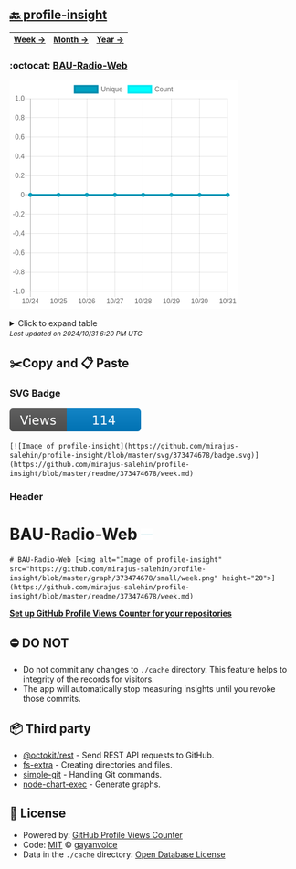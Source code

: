 ## [🔙 profile-insight](https://github.com/mirajus-salehin/profile-insight)
| [**Week →**](https://github.com/mirajus-salehin/profile-insight/blob/master/readme/373474678/week.md) | [**Month →**](https://github.com/mirajus-salehin/profile-insight/blob/master/readme/373474678/month.md) | [**Year →**](https://github.com/mirajus-salehin/profile-insight/blob/master/readme/373474678/year.md) |
| ---- | ---- | ----- |
### :octocat: [BAU-Radio-Web](https://github.com/mirajus-salehin/BAU-Radio-Web)
![Image of profile-insight](https://github.com/mirajus-salehin/profile-insight/blob/master/graph/373474678/large/week.png)

<details>
	<summary>Click to expand table</summary>
	<h2>:calendar: Week Page Views Table</h2>
<table>
	<tr>
		<th>
			Last Updated
		</th>
		<th>
			Unique
		</th>
		<th>
			Count
		</th>
	</tr>
	<tr>
		<td>
			<code>2024/10/31</code>
		</td>
		<td>
			<code>0</code>
		</td>
		<td>
			<code>0</code>
		</td>
	</tr>
	<tr>
		<td>
			<code>2024/10/30</code>
		</td>
		<td>
			<code>0</code>
		</td>
		<td>
			<code>0</code>
		</td>
	</tr>
	<tr>
		<td>
			<code>2024/10/29</code>
		</td>
		<td>
			<code>0</code>
		</td>
		<td>
			<code>0</code>
		</td>
	</tr>
	<tr>
		<td>
			<code>2024/10/28</code>
		</td>
		<td>
			<code>0</code>
		</td>
		<td>
			<code>0</code>
		</td>
	</tr>
	<tr>
		<td>
			<code>2024/10/27</code>
		</td>
		<td>
			<code>0</code>
		</td>
		<td>
			<code>0</code>
		</td>
	</tr>
	<tr>
		<td>
			<code>2024/10/26</code>
		</td>
		<td>
			<code>0</code>
		</td>
		<td>
			<code>0</code>
		</td>
	</tr>
	<tr>
		<td>
			<code>2024/10/25</code>
		</td>
		<td>
			<code>0</code>
		</td>
		<td>
			<code>0</code>
		</td>
	</tr>
	<tr>
		<td>
			<code>2024/10/24</code>
		</td>
		<td>
			<code>0</code>
		</td>
		<td>
			<code>0</code>
		</td>
	</tr>
</table>

</details>
<small><i>Last updated on 2024/10/31 6:20 PM UTC</i></small>

## ✂️Copy and 📋 Paste
### SVG Badge
[![Image of profile-insight](https://github.com/mirajus-salehin/profile-insight/blob/master/svg/373474678/badge.svg)](https://github.com/mirajus-salehin/profile-insight/blob/master/readme/373474678/week.md)
```readme
[![Image of profile-insight](https://github.com/mirajus-salehin/profile-insight/blob/master/svg/373474678/badge.svg)](https://github.com/mirajus-salehin/profile-insight/blob/master/readme/373474678/week.md)
```
### Header
# BAU-Radio-Web [<img alt="Image of profile-insight" src="https://github.com/mirajus-salehin/profile-insight/blob/master/graph/373474678/small/week.png" height="20">](https://github.com/mirajus-salehin/profile-insight/blob/master/readme/373474678/week.md)
```readme
# BAU-Radio-Web [<img alt="Image of profile-insight" src="https://github.com/mirajus-salehin/profile-insight/blob/master/graph/373474678/small/week.png" height="20">](https://github.com/mirajus-salehin/profile-insight/blob/master/readme/373474678/week.md)
```
[**Set up GitHub Profile Views Counter for your repositories**](https://github.com/gayanvoice/github-profile-views-counter)
## ⛔ DO NOT
- Do not commit any changes to `./cache` directory. This feature helps to integrity of the records for visitors.
- The app will automatically stop measuring insights until you revoke those commits.
## 📦 Third party

- [@octokit/rest](https://www.npmjs.com/package/@octokit/rest) - Send REST API requests to GitHub.
- [fs-extra](https://www.npmjs.com/package/fs-extra) - Creating directories and files.
- [simple-git](https://www.npmjs.com/package/simple-git) - Handling Git commands.
- [node-chart-exec](https://www.npmjs.com/package/node-chart-exec) - Generate graphs.
## 📄 License
- Powered by: [GitHub Profile Views Counter](https://github.com/gayanvoice/github-profile-views-counter)
- Code: [MIT](./LICENSE) © [gayanvoice](https://github.com/gayanvoice/github-profile-views-counter)
- Data in the `./cache` directory: [Open Database License](https://opendatacommons.org/licenses/odbl/1-0/)